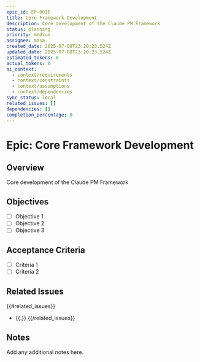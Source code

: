 ```yaml
---
epic_id: EP-0016
title: Core Framework Development
description: Core development of the Claude PM Framework
status: planning
priority: medium
assignee: masa
created_date: 2025-07-08T23:20:23.524Z
updated_date: 2025-07-08T23:20:23.524Z
estimated_tokens: 0
actual_tokens: 0
ai_context:
  - context/requirements
  - context/constraints
  - context/assumptions
  - context/dependencies
sync_status: local
related_issues: []
dependencies: []
completion_percentage: 0
---
```


# Epic: Core Framework Development

## Overview
Core development of the Claude PM Framework

## Objectives
- [ ] Objective 1
- [ ] Objective 2
- [ ] Objective 3

## Acceptance Criteria
- [ ] Criteria 1
- [ ] Criteria 2

## Related Issues
{{#related_issues}}
- {{.}}
{{/related_issues}}

## Notes
Add any additional notes here.

